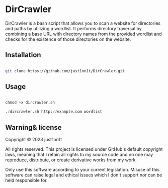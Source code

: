 # DirCrawler

DirCrawler is a bash script that allows you to scan a website for directories and paths by utilizing a wordlist. It performs directory traversal by combining a base URL with directory names from the provided wordlist and checks for the existence of those directories on the website.

## Installation

```bash

git clone https://github.com/just1nn1t/DirCrawler.git

```

## Usage 

```python

chmod +x dircrawler.sh

./dircrawler.sh http://example.com wordlist

```


## Warning& license
Copyright © 2023 just1nn1t

All rights reserved. This project is licensed under GitHub's default copyright laws, meaning that I retain all rights to my source code and no one may reproduce, distribute, or create derivative works from my work.

Only use this software according to your current legislation. Misuse of this software can raise legal and ethical issues which I don't support nor can be held responsible for.
